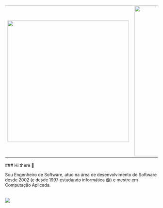 <center>
<table>
    <tr>
        <td><img width="400px" align="left" src="https://github-readme-stats.vercel.app/api/top-langs/?username=josimarviana&hide=html&layout=compact&theme=architect" /></td>
        <td><img width="495px" align="left" src="https://github-readme-stats.vercel.app/api?username=josimarviana&theme=architect"/></td>
    </tr>   
</table>
</center>  
### Hi there 👋

Sou Engenheiro de Software, atuo na área de desenvolvimento de Software desde 2002 (e desde 1997 estudando informática 😱) e mestre em Computação Aplicada.
<br><br><br>
![](https://komarev.com/ghpvc/?username=josimarviana&color=258fcd)
